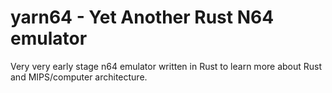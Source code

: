 # yarn64 - Yet Another Rust N64 emulator

Very very early stage n64 emulator written in Rust to learn more about Rust and MIPS/computer architecture.

